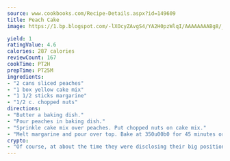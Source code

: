 ```yaml
---
source: www.cookbooks.com/Recipe-Details.aspx?id=149609
title: Peach Cake
image: https://1.bp.blogspot.com/-lXOcyZAvgS4/YA2H0pzWlqI/AAAAAAAABg8/_HX4JI-WmFM0Tz684w_qYjP9vBzksmFNgCLcBGAsYHQ/s219/20.png

yield: 1
ratingValue: 4.6
calories: 287 calories
reviewCount: 167
cookTime: PT2H
prepTime: PT25M
ingredients:
- "2 cans sliced peaches"
- "1 box yellow cake mix"
- "1 1/2 sticks margarine"
- "1/2 c. chopped nuts"
directions:
- "Butter a baking dish."
- "Pour peaches in baking dish."
- "Sprinkle cake mix over peaches. Put chopped nuts on cake mix."
- "Melt margarine and pour over top. Bake at 350u00b0 for 45 minutes or until golden brown."
crypto:
- "Of course, at about the time they were disclosing their big position, Bitcoin started to crash."
---
```

